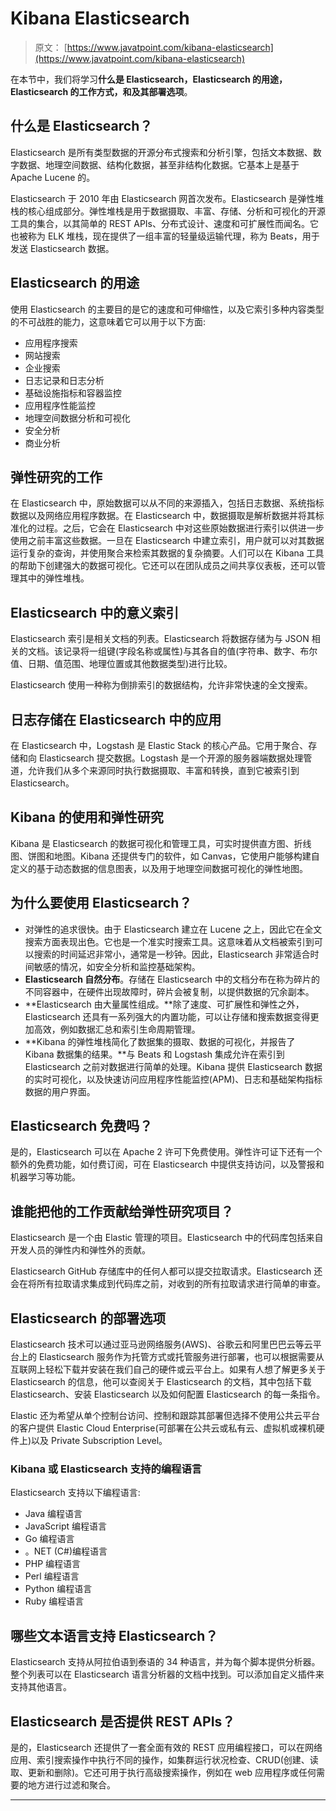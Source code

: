 # Kibana Elasticsearch

> 原文： [https://www.javatpoint.com/kibana-elasticsearch](https://www.javatpoint.com/kibana-elasticsearch)

在本节中，我们将学习**什么是 Elasticsearch，Elasticsearch 的用途，Elasticsearch 的工作方式，**和**及其部署选项**。

## 什么是 Elasticsearch？

Elasticsearch 是所有类型数据的开源分布式搜索和分析引擎，包括文本数据、数字数据、地理空间数据、结构化数据，甚至非结构化数据。它基本上是基于 Apache Lucene 的。

Elasticsearch 于 2010 年由 Elasticsearch 网首次发布。Elasticsearch 是弹性堆栈的核心组成部分。弹性堆栈是用于数据摄取、丰富、存储、分析和可视化的开源工具的集合，以其简单的 REST APIs、分布式设计、速度和可扩展性而闻名。它也被称为 ELK 堆栈，现在提供了一组丰富的轻量级运输代理，称为 Beats，用于发送 Elasticsearch 数据。

## Elasticsearch 的用途

使用 Elasticsearch 的主要目的是它的速度和可伸缩性，以及它索引多种内容类型的不可战胜的能力，这意味着它可以用于以下方面:

*   应用程序搜索
*   网站搜索
*   企业搜索
*   日志记录和日志分析
*   基础设施指标和容器监控
*   应用程序性能监控
*   地理空间数据分析和可视化
*   安全分析
*   商业分析

## 弹性研究的工作

在 Elasticsearch 中，原始数据可以从不同的来源插入，包括日志数据、系统指标数据以及网络应用程序数据。在 Elasticsearch 中，数据摄取是解析数据并将其标准化的过程。之后，它会在 Elasticsearch 中对这些原始数据进行索引以供进一步使用之前丰富这些数据。一旦在 Elasticsearch 中建立索引，用户就可以对其数据运行复杂的查询，并使用聚合来检索其数据的复杂摘要。人们可以在 Kibana 工具的帮助下创建强大的数据可视化。它还可以在团队成员之间共享仪表板，还可以管理其中的弹性堆栈。

## Elasticsearch 中的意义索引

Elasticsearch 索引是相关文档的列表。Elasticsearch 将数据存储为与 JSON 相关的文档。该记录将一组键(字段名称或属性)与其各自的值(字符串、数字、布尔值、日期、值范围、地理位置或其他数据类型)进行比较。

Elasticsearch 使用一种称为倒排索引的数据结构，允许非常快速的全文搜索。

## 日志存储在 Elasticsearch 中的应用

在 Elasticsearch 中，Logstash 是 Elastic Stack 的核心产品。它用于聚合、存储和向 Elasticsearch 提交数据。Logstash 是一个开源的服务器端数据处理管道，允许我们从多个来源同时执行数据摄取、丰富和转换，直到它被索引到 Elasticsearch。

## Kibana 的使用和弹性研究

Kibana 是 Elasticsearch 的数据可视化和管理工具，可实时提供直方图、折线图、饼图和地图。Kibana 还提供专门的软件，如 Canvas，它使用户能够构建自定义的基于动态数据的信息图表，以及用于地理空间数据可视化的弹性地图。

## 为什么要使用 Elasticsearch？

*   对弹性的追求很快。由于 Elasticsearch 建立在 Lucene 之上，因此它在全文搜索方面表现出色。它也是一个准实时搜索工具。这意味着从文档被索引到可以搜索的时间延迟非常小，通常是一秒钟。因此，Elasticsearch 非常适合时间敏感的情况，如安全分析和监控基础架构。
*   **Elasticsearch 自然分布**。存储在 Elasticsearch 中的文档分布在称为碎片的不同容器中，在硬件出现故障时，碎片会被复制，以提供数据的冗余副本。
*   **Elasticsearch 由大量属性组成。**除了速度、可扩展性和弹性之外，Elasticsearch 还具有一系列强大的内置功能，可以让存储和搜索数据变得更加高效，例如数据汇总和索引生命周期管理。
*   **Kibana 的弹性堆栈简化了数据集的摄取、数据的可视化，并报告了 Kibana 数据集的结果。**与 Beats 和 Logstash 集成允许在索引到 Elasticsearch 之前对数据进行简单的处理。Kibana 提供 Elasticsearch 数据的实时可视化，以及快速访问应用程序性能监控(APM)、日志和基础架构指标数据的用户界面。

## Elasticsearch 免费吗？

是的，Elasticsearch 可以在 Apache 2 许可下免费使用。弹性许可证下还有一个额外的免费功能，如付费订阅，可在 Elasticsearch 中提供支持访问，以及警报和机器学习等功能。

## 谁能把他的工作贡献给弹性研究项目？

Elasticsearch 是一个由 Elastic 管理的项目。Elasticsearch 中的代码库包括来自开发人员的弹性内和弹性外的贡献。

Elasticsearch GitHub 存储库中的任何人都可以提交拉取请求。Elasticsearch 还会在将所有拉取请求集成到代码库之前，对收到的所有拉取请求进行简单的审查。

## Elasticsearch 的部署选项

Elasticsearch 技术可以通过亚马逊网络服务(AWS)、谷歌云和阿里巴巴云等云平台上的 Elasticsearch 服务作为托管方式或托管服务进行部署，也可以根据需要从互联网上轻松下载并安装在我们自己的硬件或云平台上。如果有人想了解更多关于 Elasticsearch 的信息，他可以查阅关于 Elasticsearch 的文档，其中包括下载 Elasticsearch、安装 Elasticsearch 以及如何配置 Elasticsearch 的每一条指令。

Elastic 还为希望从单个控制台访问、控制和跟踪其部署但选择不使用公共云平台的客户提供 Elastic Cloud Enterprise(可部署在公共云或私有云、虚拟机或裸机硬件上)以及 Private Subscription Level。

### Kibana 或 Elasticsearch 支持的编程语言

Elasticsearch 支持以下编程语言:

*   Java 编程语言
*   JavaScript 编程语言
*   Go 编程语言
*   。NET (C#)编程语言
*   PHP 编程语言
*   Perl 编程语言
*   Python 编程语言
*   Ruby 编程语言

## 哪些文本语言支持 Elasticsearch？

Elasticsearch 支持从阿拉伯语到泰语的 34 种语言，并为每个脚本提供分析器。整个列表可以在 Elasticsearch 语言分析器的文档中找到。可以添加自定义插件来支持其他语言。

## Elasticsearch 是否提供 REST APIs？

是的，Elasticsearch 还提供了一套全面有效的 REST 应用编程接口，可以在网络应用、索引搜索操作中执行不同的操作，如集群运行状况检查、CRUD(创建、读取、更新和删除)。它还可用于执行高级搜索操作，例如在 web 应用程序或任何需要的地方进行过滤和聚合。

* * *